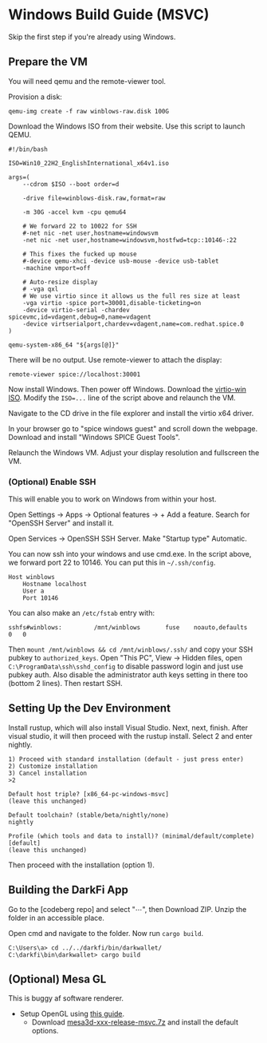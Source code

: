 # Windows Build Guide (MSVC)

Skip the first step if you're already using Windows.

## Prepare the VM

You will need qemu and the remote-viewer tool.

Provision a disk:

```
qemu-img create -f raw winblows-raw.disk 100G
```

Download the Windows ISO from their website. Use this script to launch QEMU.

```
#!/bin/bash

ISO=Win10_22H2_EnglishInternational_x64v1.iso

args=(
    --cdrom $ISO --boot order=d

    -drive file=winblows-disk.raw,format=raw

    -m 30G -accel kvm -cpu qemu64

    # We forward 22 to 10022 for SSH
    #-net nic -net user,hostname=windowsvm
    -net nic -net user,hostname=windowsvm,hostfwd=tcp::10146-:22

    # This fixes the fucked up mouse
    #-device qemu-xhci -device usb-mouse -device usb-tablet
    -machine vmport=off

    # Auto-resize display
    # -vga qxl
    # We use virtio since it allows us the full res size at least
    -vga virtio -spice port=30001,disable-ticketing=on
    -device virtio-serial -chardev spicevmc,id=vdagent,debug=0,name=vdagent
    -device virtserialport,chardev=vdagent,name=com.redhat.spice.0
)

qemu-system-x86_64 "${args[@]}"
```

There will be no output. Use remote-viewer to attach the display:

```
remote-viewer spice://localhost:30001
```

Now install Windows. Then power off Windows. Download the [virtio-win ISO].
Modify the `ISO=...` line of the script above and relaunch the VM.

Navigate to the CD drive in the file explorer and install the virtio x64 driver.

In your browser go to "spice windows guest" and scroll down the webpage.
Download and install "Windows SPICE Guest Tools".

Relaunch the Windows VM. Adjust your display resolution and fullscreen the VM.

### (Optional) Enable SSH

This will enable you to work on Windows from within your host.

Open Settings -> Apps -> Optional features -> + Add a feature. Search
for "OpenSSH Server" and install it.

Open Services -> OpenSSH SSH Server. Make "Startup type" Automatic.

You can now ssh into your windows and use cmd.exe. In the script above,
we forward port 22 to 10146. You can put this in `~/.ssh/config`.

```
Host winblows
    Hostname localhost
    User a
    Port 10146
```

You can also make an `/etc/fstab` entry with:

```
sshfs#winblows: 		/mnt/winblows  		fuse  	noauto,defaults  	0  	0
```

Then `mount /mnt/winblows && cd /mnt/winblows/.ssh/` and copy your SSH pubkey
to `authorized_keys`.
Open "This PC", View -> Hidden files, open `C:\ProgramData\ssh\sshd_config`
to disable password login and just use pubkey auth.
Also disable the administrator auth keys setting in there too (bottom 2 lines).
Then restart SSH.

## Setting Up the Dev Environment

Install rustup, which will also install Visual Studio. Next, next, finish.
After visual studio, it will then proceed with the rustup install.
Select 2 and enter nightly.

```
1) Proceed with standard installation (default - just press enter)
2) Customize installation
3) Cancel installation
>2

Default host triple? [x86_64-pc-windows-msvc]
(leave this unchanged)

Default toolchain? (stable/beta/nightly/none)
nightly

Profile (which tools and data to install)? (minimal/default/complete) [default]
(leave this unchanged)
```

Then proceed with the installation (option 1).

## Building the DarkFi App

Go to the [codeberg repo] and select "⋯", then Download ZIP. Unzip the folder
in an accessible place.

Open cmd and navigate to the folder. Now run `cargo build`.

```
C:\Users\a> cd ../../darkfi/bin/darkwallet/
C:\darkfi\bin\darkwallet> cargo build
```

## (Optional) Mesa GL

This is buggy af software renderer.

* Setup OpenGL using [this guide](https://thomas.inf3.ch/2019-06-12-opengl-kvm-mesa3d/index.html).
    * Download [mesa3d-xxx-release-msvc.7z](https://github.com/pal1000/mesa-dist-win/releases)
      and install the default options.

[virtio-win ISO]: https://fedorapeople.org/groups/virt/virtio-win/direct-downloads/latest-virtio/virtio-win.iso

